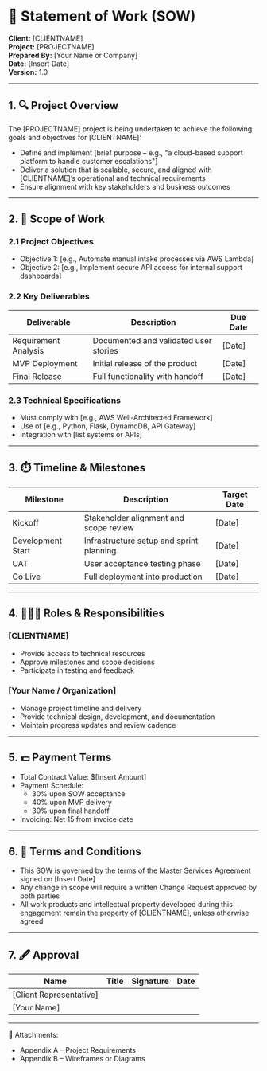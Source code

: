 # 📄 Statement of Work (SOW)

**Client:** [CLIENTNAME]  
**Project:** [PROJECTNAME]  
**Prepared By:** [Your Name or Company]  
**Date:** [Insert Date]  
**Version:** 1.0

---

## 1. 🔍 Project Overview

The [PROJECTNAME] project is being undertaken to achieve the following goals and objectives for [CLIENTNAME]:

- Define and implement [brief purpose – e.g., "a cloud-based support platform to handle customer escalations"]
- Deliver a solution that is scalable, secure, and aligned with [CLIENTNAME]’s operational and technical requirements
- Ensure alignment with key stakeholders and business outcomes

---

## 2. 🎯 Scope of Work

### 2.1 Project Objectives
- Objective 1: [e.g., Automate manual intake processes via AWS Lambda]
- Objective 2: [e.g., Implement secure API access for internal support dashboards]

### 2.2 Key Deliverables
| Deliverable | Description | Due Date |
|-------------|-------------|----------|
| Requirement Analysis | Documented and validated user stories | [Date] |
| MVP Deployment | Initial release of the product | [Date] |
| Final Release | Full functionality with handoff | [Date] |

### 2.3 Technical Specifications
- Must comply with [e.g., AWS Well-Architected Framework]
- Use of [e.g., Python, Flask, DynamoDB, API Gateway]
- Integration with [list systems or APIs]

---

## 3. ⏱️ Timeline & Milestones

| Milestone | Description | Target Date |
|-----------|-------------|-------------|
| Kickoff | Stakeholder alignment and scope review | [Date] |
| Development Start | Infrastructure setup and sprint planning | [Date] |
| UAT | User acceptance testing phase | [Date] |
| Go Live | Full deployment into production | [Date] |

---

## 4. 🧑‍🤝‍🧑 Roles & Responsibilities

### [CLIENTNAME]
- Provide access to technical resources
- Approve milestones and scope decisions
- Participate in testing and feedback

### [Your Name / Organization]
- Manage project timeline and delivery
- Provide technical design, development, and documentation
- Maintain progress updates and review cadence

---

## 5. 💵 Payment Terms

- Total Contract Value: $[Insert Amount]
- Payment Schedule:
  - 30% upon SOW acceptance
  - 40% upon MVP delivery
  - 30% upon final handoff
- Invoicing: Net 15 from invoice date

---

## 6. 📄 Terms and Conditions

- This SOW is governed by the terms of the Master Services Agreement signed on [Insert Date]
- Any change in scope will require a written Change Request approved by both parties
- All work products and intellectual property developed during this engagement remain the property of [CLIENTNAME], unless otherwise agreed

---

## 7. 🖋️ Approval

| Name | Title | Signature | Date |
|------|-------|-----------|------|
| [Client Representative] |  |  |  |
| [Your Name] |  |  |  |

---

📎 Attachments:  
- Appendix A – Project Requirements  
- Appendix B – Wireframes or Diagrams  
